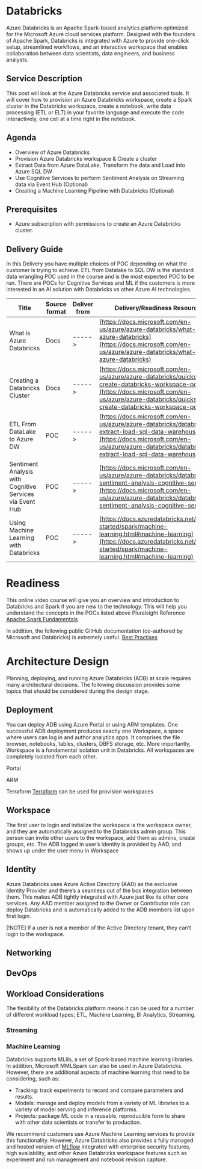 # Databricks

Azure Databricks is an Apache Spark-based analytics platform optimized for the Microsoft Azure cloud services platform. Designed with the founders of Apache Spark, Databricks is integrated with Azure to provide one-click setup, streamlined workflows, and an interactive workspace that enables collaboration between data scientists, data engineers, and business analysts.

## Service Description

This post will look at the Azure Databricks service and associated tools.  It will cover how to provision an Azure Databricks workspace, create a Spark cluster in the Databricks workspace, create a notebook, write data processing (ETL or ELT) in your favorite language and execute the code interactively, one cell at a time right in the notebook.

## Agenda

* Overview of Azure Databricks
* Provision Azure Databricks workspace & Create a cluster
* Extract Data from Azure DataLake, Transform the data and Load into Azure SQL DW
* Use Cognitive Services to perform Sentiment Analysis on Streaming data via Event Hub (Optional)
* Creating a Machine Learning Pipeline with Databricks (Optional)

## Prerequisites

* Azure subscription with permissions to create an Azure Databricks cluster.


## Delivery Guide

In this Delivery you have multiple choices of POC depending on what the customer is trying to achieve.  ETL from Datalake to SQL DW is the standard data wrangling POC used in the course and is the most expected POC to be run.  There are POCs for Cognitive Services and ML if the customers is more interested in an AI solution with Databricks vs other Azure AI technologies.

Title | Source format | Deliver from | Delivery/Readiness Resources
------------ | -------------| ------------ | -------------
What is Azure Databricks | Docs | -----> | [https://docs.microsoft.com/en-us/azure/azure-databricks/what-is-azure-databricks](https://docs.microsoft.com/en-us/azure/azure-databricks/what-is-azure-databricks)
Creating a Databricks Cluster | Docs | -----> | [https://docs.microsoft.com/en-us/azure/azure-databricks/quickstart-create-databricks-workspace-portal](https://docs.microsoft.com/en-us/azure/azure-databricks/quickstart-create-databricks-workspace-portal)
ETL From DataLake to Azure DW | POC | -----> | [https://docs.microsoft.com/en-us/azure/azure-databricks/databricks-extract-load-sql-data-warehouse](https://docs.microsoft.com/en-us/azure/azure-databricks/databricks-extract-load-sql-data-warehouse)
Sentiment Analysis with Cognitive Services via Event Hub | POC | -----> | [https://docs.microsoft.com/en-us/azure/azure-databricks/databricks-sentiment-analysis-cognitive-services](https://docs.microsoft.com/en-us/azure/azure-databricks/databricks-sentiment-analysis-cognitive-services)
Using Machine Learning with Databricks | POC | -----> | [https://docs.azuredatabricks.net/getting-started/spark/machine-learning.html#machine-learning](https://docs.azuredatabricks.net/getting-started/spark/machine-learning.html#machine-learning)


# Readiness

This online video course will give you an overview and introduction to Databricks and Spark if you are new to the technology.  This will help you understand the concepts in the POCs listed above Pluralsight Reference [Apache Spark Fundamentals](https://app.pluralsight.com/library/courses/apache-spark-fundamentals/table-of-contents)

In addition, the following public GitHub documentation (co-authored by Microsoft and Databricks) is extremely useful. [Best Practises](https://github.com/Azure/AzureDatabricksBestPractices/blob/master/toc.md)

# Architecture Design

Planning, deploying, and running Azure Databricks (ADB) at scale requires many architectural decisions.  The following discussion provides some topics that should be considered during the design stage.

## Deployment
You can deploy ADB using Azure Portal or using ARM templates. One successful ADB deployment produces exactly one Workspace, a space where users can log in and author analytics apps. It comprises the file browser, notebooks, tables, clusters, DBFS storage, etc. More importantly, Workspace is a fundamental isolation unit in Databricks. All workspaces are completely isolated from each other.

Portal

ARM

Terraform
[Terraform](https://www.terraform.io/docs/providers/azurerm/r/databricks_workspace.html) can be used for provision workspaces 
### 

## Workspace
The first user to login and initialize the workspace is the workspace owner, and they are automatically assigned to the Databricks admin group. This person can invite other users to the workspace, add them as admins, create groups, etc. The ADB logged in user’s identity is provided by AAD, and shows up under the user menu in Workspace

## Identity
Azure Databricks uses Azure Active Directory (AAD) as the exclusive Identity Provider and there’s a seamless out of the box integration between them. This makes ADB tightly integrated with Azure just like its other core services. Any AAD member assigned to the Owner or Contributor role can deploy Databricks and is automatically added to the ADB members list upon first login. 

[!NOTE]
If a user is not a member of the Active Directory tenant, they can’t login to the workspace.

## Networking

## DevOps

## 

## Workload Considerations

The flexibility of the Databricks platform means it can be used for a number of different workload types; ETL, Machine Learning, BI Analytics, Streaming.

### Streaming


### Machine Learning
Databricks supports MLlib, a set of Spark-based machine learning libraries.  In addition, Microsoft MMLSpark can also be used in Azure Databricks.  However, there are additional aspects of machine learning that need to be considering, such as:
- Tracking: track experiments to record and compare parameters and results.
- Models: manage and deploy models from a variety of ML libraries to a variety of model serving and inference platforms.
- Projects: package ML code in a reusable, reproducible form to share with other data scientists or transfer to production.

We recommend customers use Azure Machine Learning services to provide this functionality.  However, Azure Databricks also provides a fully managed and hosted version of [MLflow](https://docs.microsoft.com/en-us/azure/databricks/applications/mlflow/) integrated with enterprise security features, high availability, and other Azure Databricks workspace features such as experiment and run management and notebook revision capture.


